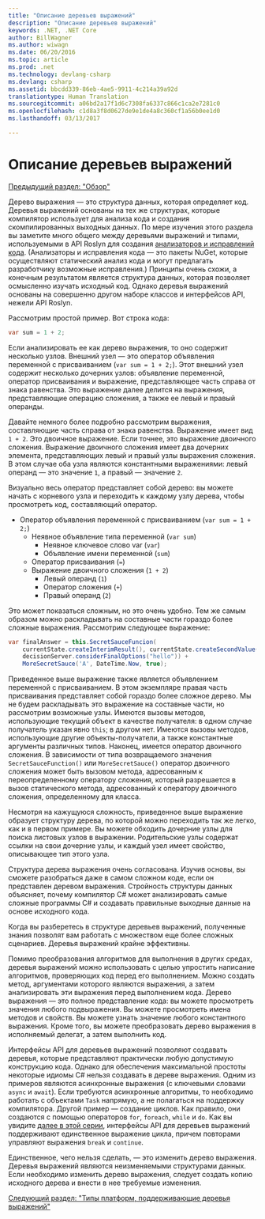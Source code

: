 ```yaml
---
title: "Описание деревьев выражений"
description: "Описание деревьев выражений"
keywords: .NET, .NET Core
author: BillWagner
ms.author: wiwagn
ms.date: 06/20/2016
ms.topic: article
ms.prod: .net
ms.technology: devlang-csharp
ms.devlang: csharp
ms.assetid: bbcdd339-86eb-4ae5-9911-4c214a39a92d
translationtype: Human Translation
ms.sourcegitcommit: a06bd2a17f1d6c7308fa6337c866c1ca2e7281c0
ms.openlocfilehash: c1d8a3f8d0627de9e1de4a8c360cf1a56b0ee1d0
ms.lasthandoff: 03/13/2017

---
```


# <a name="expression-trees-explained"></a>Описание деревьев выражений

[Предыдущий раздел: "Обзор"](expression-trees.md)

Дерево выражения — это структура данных, которая определяет код. Деревья выражений основаны на тех же структурах, которые компилятор использует для анализа кода и создания скомпилированных выходных данных. По мере изучения этого раздела вы заметите много общего между деревьями выражений и типами, используемыми в API Roslyn для создания [анализаторов и исправлений кода](https://github.com/dotnet/roslyn-analyzers).
(Анализаторы и исправления кода — это пакеты NuGet, которые осуществляют статический анализ кода и могут предлагать разработчику возможные исправления.) Принципы очень схожи, а конечным результатом является структура данных, которая позволяет осмысленно изучать исходный код. Однако деревья выражений основаны на совершенно другом наборе классов и интерфейсов API, нежели API Roslyn.
    
Рассмотрим простой пример.
Вот строка кода:
```csharp
var sum = 1 + 2;
```
Если анализировать ее как дерево выражения, то оно содержит несколько узлов.
Внешний узел — это оператор объявления переменной с присваиванием (`var sum = 1 + 2;`). Этот внешний узел содержит несколько дочерних узлов: объявление переменной, оператор присваивания и выражение, представляющее часть справа от знака равенства. Это выражение далее делится на выражения, представляющие операцию сложения, а также ее левый и правый операнды.

Давайте немного более подробно рассмотрим выражения, составляющие часть справа от знака равенства.
Выражение имеет вид `1 + 2`. Это двоичное выражение. Если точнее, это выражение двоичного сложения. Выражение двоичного сложения имеет два дочерних элемента, представляющих левый и правый узлы выражения сложения. В этом случае оба узла являются константными выражениями: левый операнд — это значение `1`, а правый — значение `2`.

Визуально весь оператор представляет собой дерево: вы можете начать с корневого узла и переходить к каждому узлу дерева, чтобы просмотреть код, составляющий оператор.

- Оператор объявления переменной с присваиванием (`var sum = 1 + 2;`)
    * Неявное объявление типа переменной (`var sum`)
        - Неявное ключевое слово var (`var`)
        - Объявление имени переменной (`sum`)
    * Оператор присваивания (`=`)
    * Выражение двоичного сложения (`1 + 2`)
        - Левый операнд (`1`)
        - Оператор сложения (`+`)
        - Правый операнд (`2`)

Это может показаться сложным, но это очень удобно. Тем же самым образом можно раскладывать на составные части гораздо более сложные выражения. Рассмотрим следующее выражение:
```csharp
var finalAnswer = this.SecretSauceFuncion(
    currentState.createInterimResult(), currentState.createSecondValue(1, 2),
    decisionServer.considerFinalOptions("hello")) +
    MoreSecretSauce('A', DateTime.Now, true);
```

Приведенное выше выражение также является объявлением переменной с присваиванием.
В этом экземпляре правая часть присваивания представляет собой гораздо более сложное дерево.
Мы не будем раскладывать это выражение на составные части, но рассмотрим возможные узлы. Имеются вызовы методов, использующие текущий объект в качестве получателя: в одном случае получатель указан явно `this`; в другом нет. Имеются вызовы методов, использующие другие объекты-получатели, а также константные аргументы различных типов. Наконец, имеется оператор двоичного сложения. В зависимости от типа возвращаемого значения `SecretSauceFunction()` или `MoreSecretSauce()` оператор двоичного сложения может быть вызовом метода, адресованным к переопределенному оператору сложения, который разрешается в вызов статического метода, адресованный к оператору двоичного сложения, определенному для класса.

Несмотря на кажущуюся сложность, приведенное выше выражение образует структуру дерева, по которой можно переходить так же легко, как и в первом примере. Вы можете обходить дочерние узлы для поиска листовых узлов в выражении. Родительские узлы содержат ссылки на свои дочерние узлы, и каждый узел имеет свойство, описывающее тип этого узла.

Структура дерева выражения очень согласована. Изучив основы, вы сможете разобраться даже в самом сложном коде, если он представлен деревом выражения. Стройность структуры данных объясняет, почему компилятор C# может анализировать самые сложные программы C# и создавать правильные выходные данные на основе исходного кода.

Когда вы разберетесь в структуре деревьев выражений, полученные знания позволят вам работать с множеством еще более сложных сценариев. Деревья выражений крайне эффективны.

Помимо преобразования алгоритмов для выполнения в других средах, деревья выражений можно использовать с целью упростить написание алгоритмов, проверяющих код перед его выполнением. Можно создать метод, аргументами которого являются выражения, а затем анализировать эти выражения перед выполнением кода. Дерево выражения — это полное представление кода: вы можете просмотреть значения любого подвыражения.
Вы можете просмотреть имена методов и свойств. Вы можете узнать значение любого константного выражения.
Кроме того, вы можете преобразовать дерево выражения в исполняемый делегат, а затем выполнить код.

Интерфейсы API для деревьев выражений позволяют создавать деревья, которые представляют практически любую допустимую конструкцию кода. Однако для обеспечения максимальной простоты некоторые идиомы C# нельзя создавать в дереве выражения. Одним из примеров являются асинхронные выражения (с ключевыми словами `async` и `await`). Если требуются асинхронные алгоритмы, то необходимо работать с объектами `Task` напрямую, а не полагаться на поддержку компилятора. Другой пример — создание циклов. Как правило, они создаются с помощью операторов `for`, `foreach`, `while` и `do`. Как вы увидите [далее в этой серии](expression-trees-building.md), интерфейсы API для деревьев выражений поддерживают единственное выражение цикла, причем повторами управляют выражения `break` и `continue`.

Единственное, чего нельзя сделать, — это изменить дерево выражения.  Деревья выражений являются неизменяемыми структурами данных. Если необходимо изменить дерево выражения, следует создать копию исходного дерева и внести в нее требуемые изменения. 

[Следующий раздел: "Типы платформ, поддерживающие деревья выражений"](expression-classes.md)

